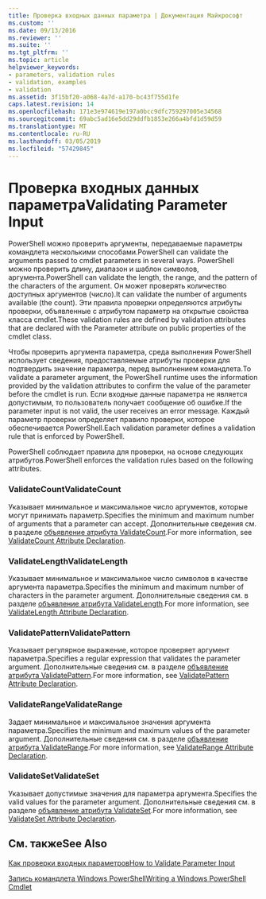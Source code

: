 ```yaml
---
title: Проверка входных данных параметра | Документация Майкрософт
ms.custom: ''
ms.date: 09/13/2016
ms.reviewer: ''
ms.suite: ''
ms.tgt_pltfrm: ''
ms.topic: article
helpviewer_keywords:
- parameters, validation rules
- validation, examples
- validation
ms.assetid: 3f15bf20-a068-4a7d-a170-bc43f755d1fe
caps.latest.revision: 14
ms.openlocfilehash: 171e3e974619e197a0bcc9dfc759297005e34568
ms.sourcegitcommit: 69abc5ad16e5dd29ddfb1853e266a4bfd1d59d59
ms.translationtype: MT
ms.contentlocale: ru-RU
ms.lasthandoff: 03/05/2019
ms.locfileid: "57429845"
---
```

# <a name="validating-parameter-input"></a><span data-ttu-id="be862-102">Проверка входных данных параметра</span><span class="sxs-lookup"><span data-stu-id="be862-102">Validating Parameter Input</span></span>

<span data-ttu-id="be862-103">PowerShell можно проверить аргументы, передаваемые параметры командлета несколькими способами.</span><span class="sxs-lookup"><span data-stu-id="be862-103">PowerShell can validate the arguments passed to cmdlet parameters in several ways.</span></span>
<span data-ttu-id="be862-104">PowerShell можно проверить длину, диапазон и шаблон символов, аргумента.</span><span class="sxs-lookup"><span data-stu-id="be862-104">PowerShell can validate the length, the range, and the pattern of the characters of the argument.</span></span>
<span data-ttu-id="be862-105">Он может проверять количество доступных аргументов (число).</span><span class="sxs-lookup"><span data-stu-id="be862-105">It can validate the number of arguments available (the count).</span></span>
<span data-ttu-id="be862-106">Эти правила проверки определяются атрибуты проверки, объявленные с атрибутом параметр на открытые свойства класса cmdlet.</span><span class="sxs-lookup"><span data-stu-id="be862-106">These validation rules are defined by validation attributes that are declared with the Parameter attribute on public properties of the cmdlet class.</span></span>

<span data-ttu-id="be862-107">Чтобы проверить аргумента параметра, среда выполнения PowerShell использует сведения, предоставляемые атрибуты проверки для подтвердить значение параметра, перед выполнением командлета.</span><span class="sxs-lookup"><span data-stu-id="be862-107">To validate a parameter argument, the PowerShell runtime uses the information provided by the validation attributes to confirm the value of the parameter before the cmdlet is run.</span></span>
<span data-ttu-id="be862-108">Если входные данные параметра не является допустимым, то пользователь получает сообщение об ошибке.</span><span class="sxs-lookup"><span data-stu-id="be862-108">If the parameter input is not valid, the user receives an error message.</span></span>
<span data-ttu-id="be862-109">Каждый параметр проверки определяет правило проверки, которое обеспечивается PowerShell.</span><span class="sxs-lookup"><span data-stu-id="be862-109">Each validation parameter defines a validation rule that is enforced by PowerShell.</span></span>

<span data-ttu-id="be862-110">PowerShell соблюдает правила для проверки, на основе следующих атрибутов.</span><span class="sxs-lookup"><span data-stu-id="be862-110">PowerShell enforces the validation rules based on the following attributes.</span></span>

### <a name="validatecount"></a><span data-ttu-id="be862-111">ValidateCount</span><span class="sxs-lookup"><span data-stu-id="be862-111">ValidateCount</span></span>

<span data-ttu-id="be862-112">Указывает минимальное и максимальное число аргументов, которые могут принимать параметр.</span><span class="sxs-lookup"><span data-stu-id="be862-112">Specifies the minimum and maximum number of arguments that a parameter can accept.</span></span>
<span data-ttu-id="be862-113">Дополнительные сведения см. в разделе [объявление атрибута ValidateCount](./validatecount-attribute-declaration.md).</span><span class="sxs-lookup"><span data-stu-id="be862-113">For more information, see [ValidateCount Attribute Declaration](./validatecount-attribute-declaration.md).</span></span>

### <a name="validatelength"></a><span data-ttu-id="be862-114">ValidateLength</span><span class="sxs-lookup"><span data-stu-id="be862-114">ValidateLength</span></span>

<span data-ttu-id="be862-115">Указывает минимальное и максимальное число символов в качестве аргумента параметра.</span><span class="sxs-lookup"><span data-stu-id="be862-115">Specifies the minimum and maximum number of characters in the parameter argument.</span></span>
<span data-ttu-id="be862-116">Дополнительные сведения см. в разделе [объявление атрибута ValidateLength](./validatelength-attribute-declaration.md).</span><span class="sxs-lookup"><span data-stu-id="be862-116">For more information, see [ValidateLength Attribute Declaration](./validatelength-attribute-declaration.md).</span></span>

### <a name="validatepattern"></a><span data-ttu-id="be862-117">ValidatePattern</span><span class="sxs-lookup"><span data-stu-id="be862-117">ValidatePattern</span></span>

<span data-ttu-id="be862-118">Указывает регулярное выражение, которое проверяет аргумент параметра.</span><span class="sxs-lookup"><span data-stu-id="be862-118">Specifies a regular expression that validates the parameter argument.</span></span>
<span data-ttu-id="be862-119">Дополнительные сведения см. в разделе [объявление атрибута ValidatePattern](./validatepattern-attribute-declaration.md).</span><span class="sxs-lookup"><span data-stu-id="be862-119">For more information, see [ValidatePattern Attribute Declaration](./validatepattern-attribute-declaration.md).</span></span>

### <a name="validaterange"></a><span data-ttu-id="be862-120">ValidateRange</span><span class="sxs-lookup"><span data-stu-id="be862-120">ValidateRange</span></span>

<span data-ttu-id="be862-121">Задает минимальное и максимальное значения аргумента параметра.</span><span class="sxs-lookup"><span data-stu-id="be862-121">Specifies the minimum and maximum values of the parameter argument.</span></span>
<span data-ttu-id="be862-122">Дополнительные сведения см. в разделе [объявление атрибута ValidateRange](./validaterange-attribute-declaration.md).</span><span class="sxs-lookup"><span data-stu-id="be862-122">For more information, see [ValidateRange Attribute Declaration](./validaterange-attribute-declaration.md).</span></span>

### <a name="validateset"></a><span data-ttu-id="be862-123">ValidateSet</span><span class="sxs-lookup"><span data-stu-id="be862-123">ValidateSet</span></span>

<span data-ttu-id="be862-124">Указывает допустимые значения для параметра аргумента.</span><span class="sxs-lookup"><span data-stu-id="be862-124">Specifies the valid values for the parameter argument.</span></span>
<span data-ttu-id="be862-125">Дополнительные сведения см. в разделе [объявление атрибута ValidateSet](./validateset-attribute-declaration.md).</span><span class="sxs-lookup"><span data-stu-id="be862-125">For more information, see [ValidateSet Attribute Declaration](./validateset-attribute-declaration.md).</span></span>

## <a name="see-also"></a><span data-ttu-id="be862-126">См. также</span><span class="sxs-lookup"><span data-stu-id="be862-126">See Also</span></span>

[<span data-ttu-id="be862-127">Как проверки входных параметров</span><span class="sxs-lookup"><span data-stu-id="be862-127">How to Validate Parameter Input</span></span>](./how-to-validate-parameter-input.md)

[<span data-ttu-id="be862-128">Запись командлета Windows PowerShell</span><span class="sxs-lookup"><span data-stu-id="be862-128">Writing a Windows PowerShell Cmdlet</span></span>](./writing-a-windows-powershell-cmdlet.md)
